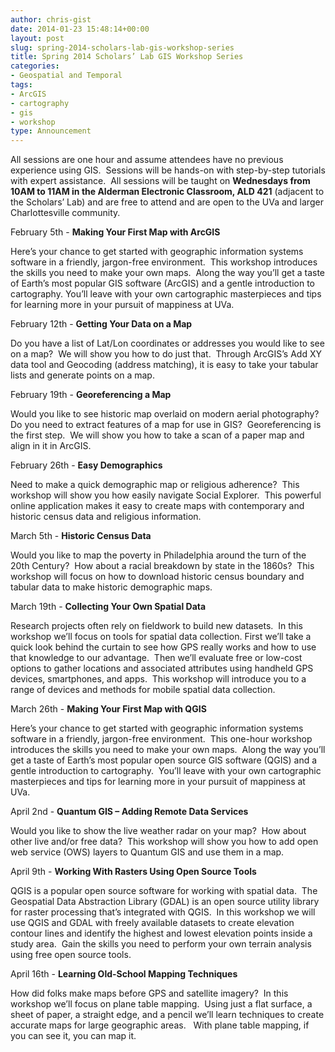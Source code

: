 ```yaml
---
author: chris-gist
date: 2014-01-23 15:48:14+00:00
layout: post
slug: spring-2014-scholars-lab-gis-workshop-series
title: Spring 2014 Scholars’ Lab GIS Workshop Series
categories:
- Geospatial and Temporal
tags:
- ArcGIS
- cartography
- gis
- workshop
type: Announcement
---
```


All sessions are one hour and assume attendees have no previous experience using GIS.  Sessions will be hands-on with step-by-step tutorials with expert assistance.  All sessions will be taught on **Wednesdays from 10AM to 11AM in the Alderman Electronic Classroom, ALD 421** (adjacent to the Scholars’ Lab) and are free to attend and are open to the UVa and larger Charlottesville community.

February 5th - **Making Your First Map with ArcGIS**

Here’s your chance to get started with geographic information systems software in a friendly, jargon-free environment.  This workshop introduces the skills you need to make your own maps.  Along the way you’ll get a taste of Earth’s most popular GIS software (ArcGIS) and a gentle introduction to cartography. You’ll leave with your own cartographic masterpieces and tips for learning more in your pursuit of mappiness at UVa. 

February 12th - **Getting Your Data on a Map**

Do you have a list of Lat/Lon coordinates or addresses you would like to see on a map?  We will show you how to do just that.  Through ArcGIS’s Add XY data tool and Geocoding (address matching), it is easy to take your tabular lists and generate points on a map.

February 19th - **Georeferencing a Map**

Would you like to see historic map overlaid on modern aerial photography?  Do you need to extract features of a map for use in GIS?  Georeferencing is the first step.  We will show you how to take a scan of a paper map and align in it in ArcGIS.

February 26th - **Easy Demographics**

Need to make a quick demographic map or religious adherence?  This workshop will show you how easily navigate Social Explorer.  This powerful online application makes it easy to create maps with contemporary and historic census data and religious information.

March 5th - **Historic Census Data**

Would you like to map the poverty in Philadelphia around the turn of the 20th Century?  How about a racial breakdown by state in the 1860s?  This workshop will focus on how to download historic census boundary and tabular data to make historic demographic maps.

March 19th - **Collecting Your Own Spatial Data**

Research projects often rely on fieldwork to build new datasets.  In this workshop we’ll focus on tools for spatial data collection. First we’ll take a quick look behind the curtain to see how GPS really works and how to use that knowledge to our advantage.  Then we’ll evaluate free or low-cost options to gather locations and associated attributes using handheld GPS devices, smartphones, and apps.  This workshop will introduce you to a range of devices and methods for mobile spatial data collection.

March 26th - **Making Your First Map with QGIS**

Here’s your chance to get started with geographic information systems software in a friendly, jargon-free environment.  This one-hour workshop introduces the skills you need to make your own maps.  Along the way you’ll get a taste of Earth’s most popular open source GIS software (QGIS) and a gentle introduction to cartography.  You’ll leave with your own cartographic masterpieces and tips for learning more in your pursuit of mappiness at UVa.

April 2nd - **Quantum GIS – Adding Remote Data Services**

Would you like to show the live weather radar on your map?  How about other live and/or free data?  This workshop will show you how to add open web service (OWS) layers to Quantum GIS and use them in a map.

April 9th - **Working With Rasters Using Open Source Tools**

QGIS is a popular open source software for working with spatial data.  The Geospatial Data Abstraction Library (GDAL) is an open source utility library for raster processing that’s integrated with QGIS.  In this workshop we will use QGIS and GDAL with freely available datasets to create elevation contour lines and identify the highest and lowest elevation points inside a study area.  Gain the skills you need to perform your own terrain analysis using free open source tools.     

April 16th - **Learning Old-School Mapping Techniques**

How did folks make maps before GPS and satellite imagery?  In this workshop we’ll focus on plane table mapping.  Using just a flat surface, a sheet of paper, a straight edge, and a pencil we’ll learn techniques to create accurate maps for large geographic areas.   With plane table mapping, if you can see it, you can map it.  
